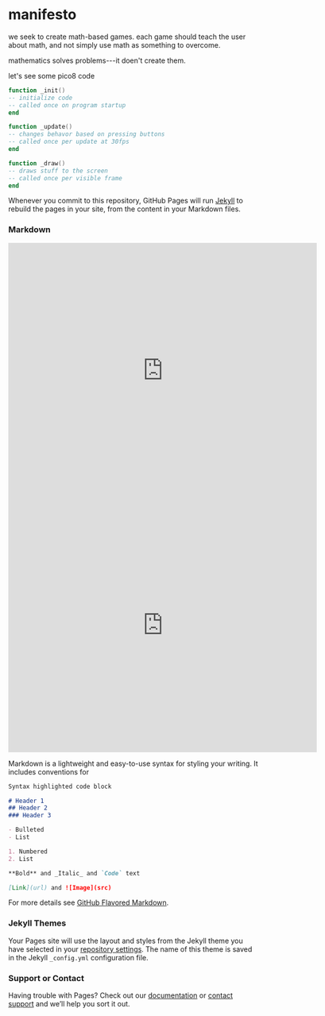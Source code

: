 # manifesto

we seek to create math-based games. each game should teach the user about math, and not simply use math as something to overcome. 

mathematics solves problems---it doen't create them.

let's see some pico8 code

```lua
function _init()
-- initialize code
-- called once on program startup
end

function _update()
-- changes behavor based on pressing buttons
-- called once per update at 30fps
end

function _draw()
-- draws stuff to the screen
-- called once per visible frame
end
```


Whenever you commit to this repository, GitHub Pages will run [Jekyll](https://jekyllrb.com/) to rebuild the pages in your site, from the content in your Markdown files.

### Markdown


<iframe src="https://www.lexaloffle.com/bbs/widget.php?pid=isaac-0" allowfullscreen width="621" height="513" style="border:none; overflow:hidden"></iframe>

<iframe src="https://m4th.pro/chaosgrame.html" allowfullscreen width="621" height="513" style="border:none; overflow:hidden"></iframe>

Markdown is a lightweight and easy-to-use syntax for styling your writing. It includes conventions for

```markdown
Syntax highlighted code block

# Header 1
## Header 2
### Header 3

- Bulleted
- List

1. Numbered
2. List

**Bold** and _Italic_ and `Code` text

[Link](url) and ![Image](src)
```

For more details see [GitHub Flavored Markdown](https://guides.github.com/features/mastering-markdown/).

### Jekyll Themes

Your Pages site will use the layout and styles from the Jekyll theme you have selected in your [repository settings](https://github.com/m4thpro/m4thpro.github.io/settings). The name of this theme is saved in the Jekyll `_config.yml` configuration file.

### Support or Contact

Having trouble with Pages? Check out our [documentation](https://help.github.com/categories/github-pages-basics/) or [contact support](https://github.com/contact) and we’ll help you sort it out.
